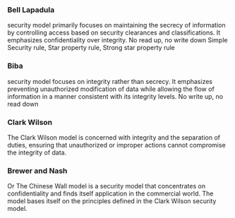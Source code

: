 ### Bell Lapadula 
security model primarily focuses on maintaining the secrecy of information by controlling access based on security clearances and classifications. It emphasizes confidentiality over integrity. No read up, no write down
Simple Security rule, Star property rule, Strong star property rule

### Biba
security model focuses on integrity rather than secrecy. It emphasizes preventing unauthorized modification of data while allowing the flow of information in a manner consistent with its integrity levels. No write up, no read down

### Clark Wilson
The Clark Wilson model is concerned with integrity and the separation of duties, ensuring that unauthorized or improper actions cannot compromise the integrity of data.

### Brewer and Nash 
Or The Chinese Wall model is a security model that concentrates on confidentiality and finds itself application in the commercial world. The model bases itself on the principles defined in the Clark Wilson security model.
